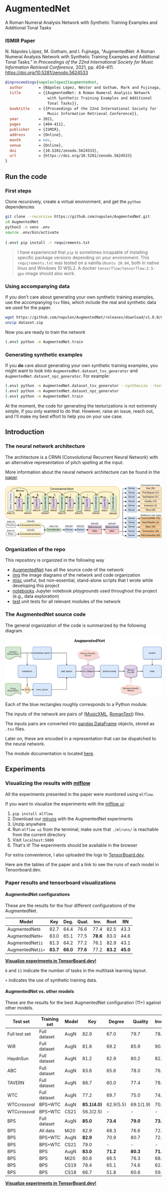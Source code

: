 # AugmentedNet
A Roman Numeral Analysis Network with Synthetic Training Examples and Additional Tonal Tasks

### ISMIR Paper 

N. Nápoles López, M. Gotham, and I. Fujinaga, "AugmentedNet: A Roman Numeral Analysis Network with Synthetic Training Examples and Additional Tonal Tasks." in *Proceedings of the 22nd International Society for Music Information Retrieval Conference*, 2021, pp. 404–411. https://doi.org/10.5281/zenodo.5624533


```bibtex
@inproceedings{napoleslopez21augmentednet,
  author       = {Nápoles López, Néstor and Gotham, Mark and Fujinaga, Ichiro},
  title        = {{AugmentedNet: A Roman Numeral Analysis Network 
                   with Synthetic Training Examples and Additional
                   Tonal Tasks}},
  booktitle    = {{Proceedings of the 22nd International Society for 
                   Music Information Retrieval Conference}},
  year         = 2021,
  pages        = {404-411},
  publisher    = {ISMIR},
  address      = {Online},
  month        = nov,
  venue        = {Online},
  doi          = {10.5281/zenodo.5624533},
  url          = {https://doi.org/10.5281/zenodo.5624533}
}
```

## Run the code 

### First steps 

Clone recursively, create a virtual environment, and get the `python` dependencies

```bash
git clone --recursive https://github.com/napulen/AugmentedNet.git
cd AugmentedNet
python3 -m venv .env 
source .env/bin/activate

(.env) pip install -r requirements.txt
```

> I have experienced that `pip` is sometimes incapable of installing specific package versions depending on your environment. This `requirements.txt` was tested on a vanilla `Ubuntu 20.04`, both in native linux and Windows 10 WSL2. A docker `tensorflow/tensorflow:2.5-gpu` image should also work.

### Using accompanying data

If you don't care about generating your own synthetic training examples, use the accompanying `tsv` files, which include the real and synthetic data we used for the paper.

```bash
wget https://github.com/napulen/AugmentedNet/releases/download/v1.0.0/dataset.zip
unzip dataset.zip
```

Now you are ready to train the network

```bash
(.env) python -m AugmentedNet.train
```

### Generating synthetic examples

If you **do** care about generating your own synthetic training examples, you might want to look into `AugmentedNet.dataset_tsv_generator` and `AugmentedNet.dataset_npz_generator`. For example:

```bash
(.env) python -m AugmentedNet.dataset_tsv_generator --synthesize --texturize
(.env) python -m AugmentedNet.dataset_npz_generator
(.env) python -m AugmentedNet.train
```

At the moment, the code for generating the texturizations is not extremely simple, if you only wanted to do that. However, raise an issue, reach out, and I'll make my best effort to help you on your use case.

## Introduction

### The neural network architecture

The architecture is a CRNN (Convolutional Recurrent Neural Network) with an alternative representation of pitch spelling at the input.

More information about the neural network architecture can be found in the [paper](https://archives.ismir.net/ismir2021/paper/000050.pdf).

![AugmentedNet Architecture](img/AugmentedNetArchitecture.png)


### Organization of the repo

This repository is organized in the following way

- [AugmentedNet](AugmentedNet) has all the source code of the network
- [img](img) the image diagrams of the network and code organization
- [misc](misc) useful, but non-essential, stand-alone scripts that I wrote while developing this project
- [notebooks](notebooks) Jupyter notebook *playgrounds* used throughout the project (e.g., data exploration)
- [test](test) unit tests for all relevant modules of the network

### The AugmentedNet source code

The general organization of the code is summarized by the following diagram.

![AugmentedNet](img/AugmentedNetCode.png)

Each of the blue rectangles roughly corresponds to a Python module.

The inputs of the network are pairs of ([MusicXML](https://github.com/napulen/AugmentedNet/raw/main/rawdata/corrections/BPS/bps_02_01.mxl), [RomanText](https://raw.githubusercontent.com/napulen/AugmentedNet/main/rawdata/corrections/WiR/Corpus/Piano_Sonatas/Beethoven%2C_Ludwig_van/Op002_No2/1/analysis.txt?token=ABXMCX76PQLK7FU4FBXXCRDBCUPRW)) files.

The inputs pairs are converted into [pandas DataFrame](https://pandas.pydata.org/docs/reference/api/pandas.DataFrame.html) objects, stored as `.tsv` files.

Later on, these are encoded in a representation that can be dispatched to the neural network.

The module documentation is located [here](https://napulen.github.io/AugmentedNet).

## Experiments

### Visualizing the results with [mlflow](https://mlflow.org/)

All the experiments presented in the paper were monitored using `mlflow`.

If you want to visualize the experiments with the [mlflow ui](https://www.mlflow.org/docs/latest/quickstart.html#viewing-the-tracking-ui): 

1. `pip install mlflow`
2. Download our [mlruns](https://github.com/napulen/AugmentedNet/releases/download/v1.0.0/mlruns.zip) with the AugmentedNet experiments
3. Unzip anywhere
4. Run `mlflow ui` from the terminal; make sure that `./mlruns/` is reachable from the current directory
5. Visit `localhost:5000`
6. That's it! The experiments should be available in the browser

For extra convenience, I also uploaded the logs to [TensorBoard.dev](https://tensorboard.dev/).

Here are the tables of the paper and a link to see the runs of each model in Tensorboard.dev.

### Paper results and tensorboard visualizations

#### AugmentedNet configurations

These are the results for the four different configurations of the AugmentedNet.

| Model                      | Key           | Deg.          | Qual.         | Inv.          | Root          | RN            |
|----------------------------|---------------|---------------|---------------|---------------|---------------|---------------|
| AugmentedNet`6`              | 82.7          | 64.4          | 76.6          | 77.4          | 82.5          | 43.3          |
| AugmentedNet`6+`             | 83.0          | 65.1          | 77.5          | **78.6**      | 83.0          | 44.6          |
| AugmentedNet`11`             | 81.3          | 64.2          | 77.2          | 76.1          | 82.9          | 43.1          |
| AugmentedNet`11+`            | **83.7**      | **66.0**      | **77.6**      | 77.2          | **83.2**      | **45.0**      |

**[Visualize experiments in TensorBoard.dev!](https://tensorboard.dev/experiment/l6CPJ7TdSdOjxCbibzQJwA/#scalars)**

`6` and `11` indicate the number of tasks in the multitask learning layout.

`+` indicates the use of synthetic training data.




#### AugmentedNet vs. other models

These are the results for the best AugmentedNet configuration (11+) against other models.

| Test set                | Training set | Model        | Key                            | Degree                | Quality               | Inversion               | Root                  | ComRN                 | RN*conv*                       | RN*alt*               |
|-------------------------|--------------|--------------|--------------------------------|-----------------------|-----------------------|-----------------------|-----------------------|-----------------------|--------------------------------|-----------------------|
| Full test set           | Full dataset | AugN         | 82.9                           | 67.0                  | 79.7                  | 78.8                  | 83.0                  | 65.6                  | 46.4                           | 51.5                  |
| WiR                     | Full dataset | AugN         | 81.8                           | 69.2                  | 85.9                  | 90.3                  | 90.3                  | 70.2                  | 56.4                           | 62.4                  |
| HaydnSun                | Full dataset | AugN         | 81.2                           | 62.9                  | 80.2                  | 82.7                  | 86.5                  | 60.4                  | 48.6                           | 52.1                  |
| ABC                     | Full dataset | AugN         | 83.6                           | 65.6                  | 78.0                  | 76.9                  | 78.9                  | 62.6                  | 44.5                           | 48.4                  |
| TAVERN                  | Full dataset | AugN         | 88.7                           | 60.0                  | 77.4                  | 78.8                  | 81.5                  | 66.3                  | 42.6                           | 52.9                  |
| WTC                     | Full dataset | AugN         | 77.2                           | 69.7                  | 75.0                  | 74.4                  | 82.7                  | 61.7                  | **46.2**                       | 47.9                  |
| WTC*crossval*           | BPS+WTC      | AugN         | **85.1(4.0)**                  | 62.9(5.5)             | 69.1(1.9)             | 70.1(3.7)             | 79.2(1.8)             | 59.9(3.4)             | **42.9(4.2)**                  | 46.9(4.7)             |
| WTC*crossval*           | BPS+WTC      | CS21         | 56.3(2.5)                      | -                     | -                     | -                     | -                     | -                     | 26.0(1.7)                      | -                     |
| BPS                     | Full dataset | AugN         | **85.0**                       | **73.4**              | **79.0**              | **73.4**              | 84.4                  | 68.3                  | **45.4**                       | 49.3                  |
| BPS                     | All data     | Mi20         | 82.9                           | 68.3                  | 76.6                  | 72.0                  | -                     | -                     | 42.8                           | -                     |
| BPS                     | BPS+WTC      | AugN         | **82.9**                       | 70.9                  | 80.7                  | 72.0                  | 85.3                  | 67.6                  | **44.1**                       | 47.5                  |
| BPS                     | BPS+WTC      | CS21         | 79.0                           | -                     | -                     | -                     | -                     | -                     | 41.7                           | -                     |
| BPS                     | BPS          | AugN         | **83.0**                       | **71.2**              | **80.3**              | **71.1**              | 84.1                  | 68.5                  | **44.0**                       | 47.4                  |
| BPS                     | BPS          | Mi20         | 80.6                           | 66.5                  | 76.3                  | 68.1                  | -                     | -                     | 39.1                           | -                     |
| BPS                     | BPS          | CS19         | 78.4                           | 65.1                  | 74.6                  | 62.1                  | -                     | -                     | -                              | -                     |
| BPS                     | BPS          | CS18         | 66.7                           | 51.8                  | 60.6                  | 59.1                  | -                     | -                     | 25.7                           | -                     |

**[Visualize experiments in TensorBoard.dev!](https://tensorboard.dev/experiment/fXVA71nWTkSZh6CqTXCeCw/#scalars)**
